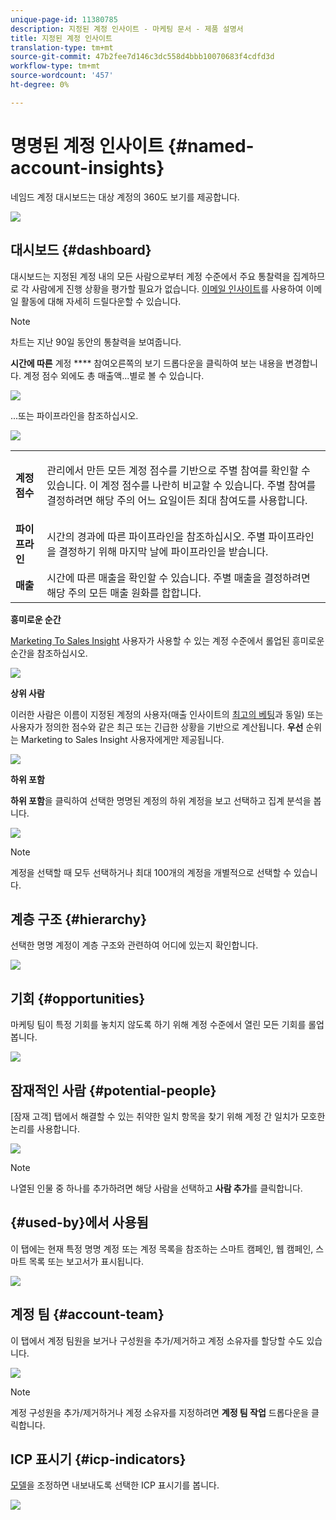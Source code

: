 ```yaml
---
unique-page-id: 11380785
description: 지정된 계정 인사이트 - 마케팅 문서 - 제품 설명서
title: 지정된 계정 인사이트
translation-type: tm+mt
source-git-commit: 47b2fee7d146c3dc558d4bbb10070683f4cdfd3d
workflow-type: tm+mt
source-wordcount: '457'
ht-degree: 0%

---
```



# 명명된 계정 인사이트 {#named-account-insights}

네임드 계정 대시보드는 대상 계정의 360도 보기를 제공합니다.

![](assets/one-1.png)

## 대시보드 {#dashboard}

대시보드는 지정된 계정 내의 모든 사람으로부터 계정 수준에서 주요 통찰력을 집계하므로 각 사람에게 진행 상황을 평가할 필요가 없습니다. [이메일 인사이트](http://docs.marketo.com/display/DOCS/Filtering+in+Email+Insights#FilteringinEmailInsights-AccountBasedMarketing)를 사용하여 이메일 활동에 대해 자세히 드릴다운할 수 있습니다.

>[!NOTE]
>
>차트는 지난 90일 동안의 통찰력을 보여줍니다.

**시간에 따른** 계정  **** 참여오른쪽의 보기 드롭다운을 클릭하여 보는 내용을 변경합니다. 계정 점수 외에도 총 매출액...별로 볼 수 있습니다.

![](assets/two-new.png)

...또는 파이프라인을 참조하십시오.

![](assets/three-new.png)

<table> 
 <tbody> 
  <tr> 
   <td><strong>계정 점수</strong></td> 
   <td><p>관리에서 만든 모든 계정 점수를 기반으로 주별 참여를 확인할 수 있습니다. 이 계정 점수를 나란히 비교할 수 있습니다. 주별 참여를 결정하려면 해당 주의 어느 요일이든 최대 참여도를 사용합니다.</p></td> 
  </tr> 
  <tr> 
   <td><strong>파이프라인</strong></td> 
   <td>시간의 경과에 따른 파이프라인을 참조하십시오. 주별 파이프라인을 결정하기 위해 마지막 날에 파이프라인을 받습니다.</td> 
  </tr> 
  <tr> 
   <td><strong>매출</strong></td> 
   <td>시간에 따른 매출을 확인할 수 있습니다. 주별 매출을 결정하려면 해당 주의 모든 매출 원화를 합합니다.</td> 
  </tr> 
 </tbody> 
</table>

**흥미로운 순간**

[Marketing To Sales Insight](http://docs.marketo.com/display/DOCS/Marketo+Sales+Insight) 사용자가 사용할 수 있는 계정 수준에서 롤업된 흥미로운 순간을 참조하십시오.

![](assets/int-mom.png)

**상위 사람**

이러한 사람은 이름이 지정된 계정의 사용자(매출 인사이트의 [최고의 베팅](http://docs.marketo.com/display/DOCS/Priority,+Urgency,+Relative+Score,+and+Best+Bets)과 동일) 또는 사용자가 정의한 점수와 같은 최근 또는 긴급한 상황을 기반으로 계산됩니다. **우선** 순위는 Marketing to Sales Insight 사용자에게만 제공됩니다.

![](assets/top-ten.png)

**하위 포함**

**하위 포함**&#x200B;을 클릭하여 선택한 명명된 계정의 하위 계정을 보고 선택하고 집계 분석을 봅니다.

![](assets/abm.png)

>[!NOTE]
>
>계정을 선택할 때 모두 선택하거나 최대 100개의 계정을 개별적으로 선택할 수 있습니다.

## 계층 구조 {#hierarchy}

선택한 명명 계정이 계층 구조와 관련하여 어디에 있는지 확인합니다.

![](assets/hierarchy.png)

## 기회 {#opportunities}

마케팅 팀이 특정 기회를 놓치지 않도록 하기 위해 계정 수준에서 열린 모든 기회를 롤업 봅니다.

![](assets/four-1.png)

## 잠재적인 사람 {#potential-people}

[잠재 고객] 탭에서 해결할 수 있는 취약한 일치 항목을 찾기 위해 계정 간 일치가 모호한 논리를 사용합니다.

![](assets/five-1.png)

>[!NOTE]
>
>나열된 인물 중 하나를 추가하려면 해당 사람을 선택하고 **사람 추가**&#x200B;를 클릭합니다.

## {#used-by}에서 사용됨

이 탭에는 현재 특정 명명 계정 또는 계정 목록을 참조하는 스마트 캠페인, 웹 캠페인, 스마트 목록 또는 보고서가 표시됩니다.

![](assets/six-1.png)

## 계정 팀 {#account-team}

이 탭에서 계정 팀원을 보거나 구성원을 추가/제거하고 계정 소유자를 할당할 수도 있습니다.

![](assets/seven-1.png)

>[!NOTE]
>
>계정 구성원을 추가/제거하거나 계정 소유자를 지정하려면 **계정 팀 작업** 드롭다운을 클릭합니다.

## ICP 표시기 {#icp-indicators}

[모델](http://docs.marketo.com/display/DOCS/Account+AI+Overview#AccountAIOverview-ModelTuning)을 조정하면 내보내도록 선택한 ICP 표시기를 봅니다.

![](assets/eight.png)

